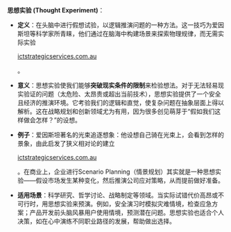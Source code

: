 **思想实验 (Thought Experiment)**：

- **定义**：在头脑中进行假想试验，以逻辑推演问题的一种方法。这一技巧为爱因斯坦等科学家所青睐，他们通过在脑海中构建场景来探索物理规律，而无需实际实验​
    
    [ictstrategicservices.com.au](https://www.ictstrategicservices.com.au/2017/07/14/113-fantastic-thinking-tools-from-farnam-street/#:~:text=8)
    
    。
- **意义**：思想实验使我们能够**突破现实条件的限制**来检验想法。对于无法轻易现实验证的问题（太危险、太昂贵或超出当前技术），思想实验提供了一个安全且经济的推演环境。它考验我们的逻辑和直觉，使复杂问题在抽象层面上得以解析。这在战略规划和创新领域尤为有用，因为很多创见萌芽于“假如我们这样做会怎样？”的设想。
- **例子**：爱因斯坦著名的光束追逐想象：他设想自己骑在光束上，会看到怎样的景象，由此启发了狭义相对论的建立​
    
    [ictstrategicservices.com.au](https://www.ictstrategicservices.com.au/2017/07/14/113-fantastic-thinking-tools-from-farnam-street/#:~:text=A%20technique%20popularized%20by%20Einstein%2C,solve%20the%20problem%20of%20Relativity)
    
    。在商业上，企业进行Scenario Planning（情景规划）其实就是一种思想实验——假设市场发生某种变化，然后推演公司应对策略，从而提前做好准备。
- **适用场景**：科学研究、哲学讨论、战略制定等领域。当实际试错代价高昂或不可行时，用思想实验来预演。例如，安全演习时模拟灾难情境，检查应急方案；产品开发前头脑风暴用户使用情境，预测潜在问题。思想实验也适合个人决策，如在心中演练不同职业路径的发展，帮助做出选择。